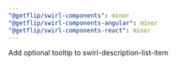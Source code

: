 ```yaml
---
"@getflip/swirl-components": minor
"@getflip/swirl-components-angular": minor
"@getflip/swirl-components-react": minor
---
```


Add optional tooltip to swirl-description-list-item
